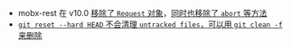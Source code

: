 - mobx-rest 在 v10.0 [移除了 `Request` 对象](https://github.com/masylum/mobx-rest/pull/111)，[同时也移除了 `abort` 等方法](https://github.com/masylum/mobx-rest/pull/115/files)
- [`git reset --hard HEAD` 不会清理 `untracked files`，可以用 `git clean -f` 来删除](https://twitter.com/meetliby/status/1587397739184549888)